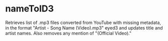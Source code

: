 # nameToID3

Retrieves list of .mp3 files converted from YouTube with missing metadata,
in the format "Artist - Song Name (Video).mp3" eyed3 and updates title and 
artist names. Also removes any mention of "(Official Video)."
